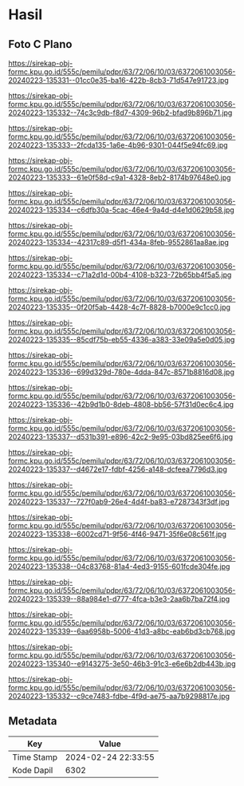 # Hasil

## Foto C Plano

https://sirekap-obj-formc.kpu.go.id/555c/pemilu/pdpr/63/72/06/10/03/6372061003056-20240223-135331--01cc0e35-ba16-422b-8cb3-71d547e91723.jpg

https://sirekap-obj-formc.kpu.go.id/555c/pemilu/pdpr/63/72/06/10/03/6372061003056-20240223-135332--74c3c9db-f8d7-4309-96b2-bfad9b896b71.jpg

https://sirekap-obj-formc.kpu.go.id/555c/pemilu/pdpr/63/72/06/10/03/6372061003056-20240223-135333--2fcda135-1a6e-4b96-9301-044f5e94fc69.jpg

https://sirekap-obj-formc.kpu.go.id/555c/pemilu/pdpr/63/72/06/10/03/6372061003056-20240223-135333--61e0f58d-c9a1-4328-8eb2-8174b97648e0.jpg

https://sirekap-obj-formc.kpu.go.id/555c/pemilu/pdpr/63/72/06/10/03/6372061003056-20240223-135334--c6dfb30a-5cac-46e4-9a4d-d4e1d0629b58.jpg

https://sirekap-obj-formc.kpu.go.id/555c/pemilu/pdpr/63/72/06/10/03/6372061003056-20240223-135334--42317c89-d5f1-434a-8feb-9552861aa8ae.jpg

https://sirekap-obj-formc.kpu.go.id/555c/pemilu/pdpr/63/72/06/10/03/6372061003056-20240223-135334--c71a2d1d-00b4-4108-b323-72b65bb4f5a5.jpg

https://sirekap-obj-formc.kpu.go.id/555c/pemilu/pdpr/63/72/06/10/03/6372061003056-20240223-135335--0f20f5ab-4428-4c7f-8828-b7000e9c1cc0.jpg

https://sirekap-obj-formc.kpu.go.id/555c/pemilu/pdpr/63/72/06/10/03/6372061003056-20240223-135335--85cdf75b-eb55-4336-a383-33e09a5e0d05.jpg

https://sirekap-obj-formc.kpu.go.id/555c/pemilu/pdpr/63/72/06/10/03/6372061003056-20240223-135336--699d329d-780e-4dda-847c-8571b8816d08.jpg

https://sirekap-obj-formc.kpu.go.id/555c/pemilu/pdpr/63/72/06/10/03/6372061003056-20240223-135336--42b9d1b0-8deb-4808-bb56-57f31d0ec6c4.jpg

https://sirekap-obj-formc.kpu.go.id/555c/pemilu/pdpr/63/72/06/10/03/6372061003056-20240223-135337--d531b391-e896-42c2-9e95-03bd825ee6f6.jpg

https://sirekap-obj-formc.kpu.go.id/555c/pemilu/pdpr/63/72/06/10/03/6372061003056-20240223-135337--d4672e17-fdbf-4256-a148-dcfeea7796d3.jpg

https://sirekap-obj-formc.kpu.go.id/555c/pemilu/pdpr/63/72/06/10/03/6372061003056-20240223-135337--727f0ab9-26e4-4d4f-ba83-e7287343f3df.jpg

https://sirekap-obj-formc.kpu.go.id/555c/pemilu/pdpr/63/72/06/10/03/6372061003056-20240223-135338--6002cd71-9f56-4f46-9471-35f6e08c561f.jpg

https://sirekap-obj-formc.kpu.go.id/555c/pemilu/pdpr/63/72/06/10/03/6372061003056-20240223-135338--04c83768-81a4-4ed3-9155-601fcde304fe.jpg

https://sirekap-obj-formc.kpu.go.id/555c/pemilu/pdpr/63/72/06/10/03/6372061003056-20240223-135339--88a984e1-d777-4fca-b3e3-2aa6b7ba72f4.jpg

https://sirekap-obj-formc.kpu.go.id/555c/pemilu/pdpr/63/72/06/10/03/6372061003056-20240223-135339--6aa6958b-5006-41d3-a8bc-eab6bd3cb768.jpg

https://sirekap-obj-formc.kpu.go.id/555c/pemilu/pdpr/63/72/06/10/03/6372061003056-20240223-135340--e9143275-3e50-46b3-91c3-e6e6b2db443b.jpg

https://sirekap-obj-formc.kpu.go.id/555c/pemilu/pdpr/63/72/06/10/03/6372061003056-20240223-135332--c9ce7483-fdbe-4f9d-ae75-aa7b9298817e.jpg


## Metadata

| Key        | Value               |
| ---------- | ------------------- |
| Time Stamp | 2024-02-24 22:33:55 |
| Kode Dapil | 6302                |



